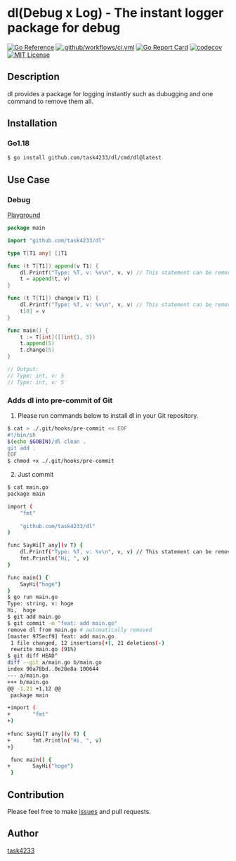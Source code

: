 dl(Debug x Log) - The instant logger package for debug
======

[![Go Reference](https://pkg.go.dev/badge/github.com/task4233/dl.svg)](https://pkg.go.dev/github.com/task4233/dl)
[![.github/workflows/ci.yml](https://github.com/task4233/dl/actions/workflows/ci.yml/badge.svg)](https://github.com/task4233/dl/actions/workflows/ci.yml)
[![Go Report Card](https://goreportcard.com/badge/github.com/task4233/dl)](https://goreportcard.com/report/github.com/task4233/dl)
[![codecov](https://codecov.io/gh/task4233/delog/branch/main/graph/badge.svg?token=93KXZTJGGL)](https://codecov.io/gh/task4233/delog)
[![MIT License](http://img.shields.io/badge/license-MIT-blue.svg?style=flat)](LICENSE)

## Description

dl provides a package for logging instantly such as dubugging and one command to remove them all.

## Installation
### Go1.18

```bash
$ go install github.com/task4233/dl/cmd/dl@latest
```

## Use Case
### Debug

[Playground](https://go.dev/play/p/AMgiejJiyN8)
```go
package main

import "github.com/task4233/dl"

type T[T1 any] []T1

func (t T[T1]) append(v T1) {
	dl.Printf("Type: %T, v: %v\n", v, v) // This statement can be removed by `$ dl clean main.go`
	t = append(t, v)
}

func (t T[T1]) change(v T1) {
	dl.Printf("Type: %T, v: %v\n", v, v) // This statement can be removed by `$ dl clean main.go`
	t[0] = v
}

func main() {
	t := T[int]([]int{1, 3})
	t.append(5)
	t.change(5)
}

// Output:
// Type: int, v: 5
// Type: int, v: 5
```

### Adds dl into pre-commit of Git
1. Please run commands below to install dl in your Git repository.

```bash
$ cat > ./.git/hooks/pre-commit << EOF
#!/bin/sh
$(echo $GOBIN)/dl clean .
git add .
EOF
$ chmod +x ./.git/hooks/pre-commit
```

2. Just commit

```bash
$ cat main.go 
package main

import (
	"fmt"
	
	"github.com/task4233/dl"
)

func SayHi[T any](v T) {
	dl.Printf("Type: %T, v: %v\n", v, v) // This statement can be removed by `$ dl clean main.go`
	fmt.Println("Hi, ", v)
}

func main() {
    SayHi("hoge")
}
$ go run main.go
Type: string, v: hoge
Hi,  hoge
$ git add main.go
$ git commit -m "feat: add main.go"
remove dl from main.go # automatically removed
[master 975ecf9] feat: add main.go
 1 file changed, 12 insertions(+), 21 deletions(-)
 rewrite main.go (91%)
$ git diff HEAD^
diff --git a/main.go b/main.go
index 90a78bd..0e28e8a 100644
--- a/main.go
+++ b/main.go
@@ -1,21 +1,12 @@
 package main

+import (
+       "fmt"
+)
 
+func SayHi[T any](v T) {
+       fmt.Println("Hi, ", v)
+}

 func main() {
+       SayHi("hoge")
 }
```

## Contribution
Please feel free to make [issues](https://github.com/task4233/dl/issues/new/choose) and pull requests.

## Author

[task4233](https://task4233.dev)
